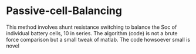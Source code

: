 # Passive-cell-Balancing
This method involves shunt resistance switching to balance the Soc of individual battery cells, 10 in series. The algorithm (code) is not a brute force comparison but a  small tweak of matlab. The code howsoever small is novel
